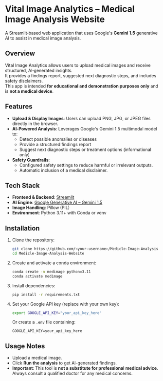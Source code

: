 
# Vital Image Analytics – Medical Image Analysis Website

A Streamlit‑based web application that uses Google's **Gemini 1.5** generative AI to assist in medical image analysis.

## Overview
Vital Image Analytics allows users to upload medical images and receive structured, AI‑generated insights.  
It provides a findings report, suggested next diagnostic steps, and includes safety disclaimers.  
This app is intended **for educational and demonstration purposes only** and is **not a medical device**.

## Features
- **Upload & Display Images**: Users can upload PNG, JPG, or JPEG files directly in the browser.
- **AI‑Powered Analysis**: Leverages Google's Gemini 1.5 multimodal model to:
  - Detect possible anomalies or diseases
  - Provide a structured findings report
  - Suggest next diagnostic steps or treatment options (informational only)
- **Safety Guardrails**:
  - Configured safety settings to reduce harmful or irrelevant outputs.
  - Automatic inclusion of a medical disclaimer.

## Tech Stack
- **Frontend & Backend**: [Streamlit](https://streamlit.io)
- **AI Engine**: [Google Generative AI – Gemini 1.5](https://ai.google.dev/)
- **Image Handling**: Pillow (PIL)
- **Environment**: Python 3.11+ with Conda or venv

## Installation
1. Clone the repository:
   ```bash
   git clone https://github.com/<your-username>/Medicle-Image-Analysis-Website.git
   cd Medicle-Image-Analysis-Website
   ```
2. Create and activate a conda environment:
   ```bash
   conda create -n medimage python=3.11
   conda activate medimage
   ```
3. Install dependencies:
   ```bash
   pip install -r requirements.txt
   ```
4. Set your Google API key (replace with your own key):
   ```bash
   export GOOGLE_API_KEY="your_api_key_here"
   ```
   Or create a `.env` file containing:
   ```
   GOOGLE_API_KEY=your_api_key_here
   ```

## Usage Notes
- Upload a medical image.
- Click **Run the analysis** to get AI-generated findings.
- **Important**: This tool is **not a substitute for professional medical advice**.  
  Always consult a qualified doctor for any medical concerns.

